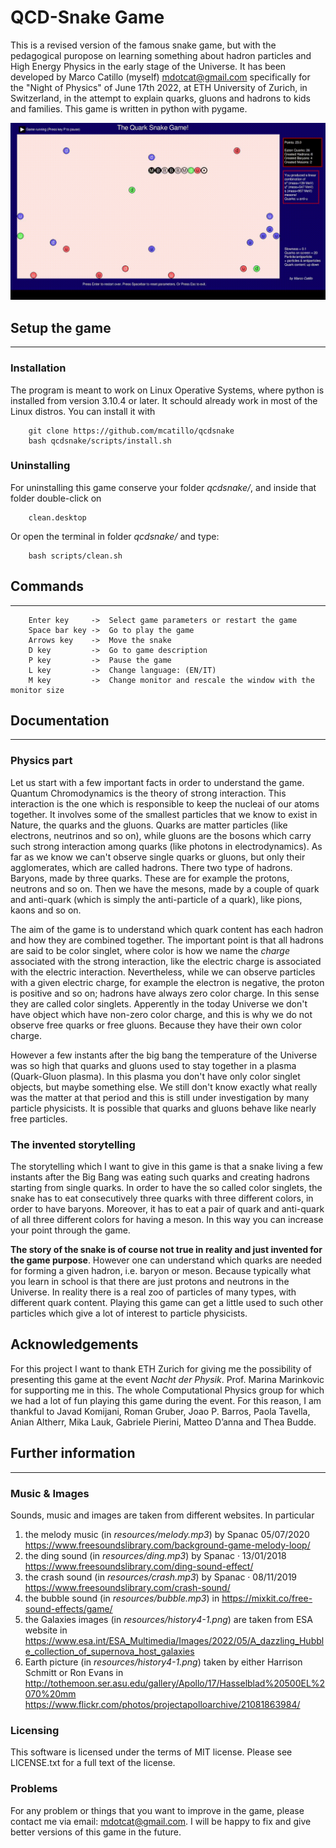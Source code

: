 
QCD-Snake Game
==============

This is a revised version of the famous snake game, but with the pedagogical puropose on learning something about hadron particles and High Energy Physics in the early stage of the Universe. It has been developed by Marco Catillo (myself) <mdotcat@gmail.com> specifically for the "Night of Physics" of June 17th 2022, at ETH University of Zurich, in Switzerland, in the attempt to explain quarks, gluons and hadrons to kids and families. This game is written in python with pygame.


![Game Example](resources/game.gif)


## Setup the game
------------

### Installation

The program is meant to work on Linux Operative Systems, where python is installed from version 3.10.4 or later.
It schould already work in most of the Linux distros. You can install it with

        git clone https://github.com/mcatillo/qcdsnake
        bash qcdsnake/scripts/install.sh


### Uninstalling

For uninstalling this game conserve your folder *qcdsnake/*, and inside that folder double-click on

        clean.desktop

Or open the terminal in folder *qcdsnake/* and type:

        bash scripts/clean.sh


## Commands
---------

        Enter key     ->  Select game parameters or restart the game
        Space bar key ->  Go to play the game
        Arrows key    ->  Move the snake
        D key         ->  Go to game description
        P key         ->  Pause the game
        L key         ->  Change language: (EN/IT)
        M key         ->  Change monitor and rescale the window with the monitor size

## Documentation
-------------

### Physics part

Let us start with a few important facts in order to understand the game.
Quantum Chromodynamics is the theory of strong interaction. This interaction is the one which is responsible to keep the nucleai of our atoms together. It involves some of the smallest particles that we know to exist in Nature, the quarks and the gluons. Quarks are matter particles (like electrons, neutrinos  and so on), while gluons are the bosons which carry such strong interaction among quarks (like photons in electrodynamics). As far as we know we can't observe single quarks or gluons, but only their agglomerates, which are called hadrons. There two type of hadrons. Baryons, made by three quarks. These are for example the protons, neutrons and so on. Then we have the mesons, made by a couple of quark and anti-quark (which is simply the anti-particle of a quark), like pions, kaons and so on.

The aim of the game is to understand which quark content has each hadron and how they are combined together.
The important point is that all hadrons are said to be color singlet, where color is how we name the *charge* associated with the strong interaction, like the electric charge is associated with the electric interaction.
Nevertheless, while we can observe particles with a given electric charge, for example the electron is negative, the proton is positive and so on; hadrons have always zero color charge. In this sense they are called color singlets.
Apperently in the today Universe we don't have object which have non-zero color charge, and this is why we do not observe free quarks or free gluons. Because they have their own color charge.

However a few instants after the big bang the temperature of the Universe was so high that quarks and gluons used to stay together in a plasma (Quark-Gluon plasma). In this plasma you don't have only color singlet objects, but maybe something else. We still don't know exactly what really was the matter at that period and this is still under investigation by many particle physicists. It is possible that quarks and gluons behave like nearly free particles.

### The invented storytelling

The storytelling which I want to give in this game is that a snake living a few instants after the Big Bang was eating such quarks and creating hadrons starting from single quarks.
In order to have the so called color singlets, the snake has to eat consecutively three quarks with three different colors, in order to have baryons. Moreover, it has to eat a pair of quark and anti-quark of all three different colors for having a meson.
In this way you can increase your point through the game.

**The story of the snake is of course not true in reality and just invented for the game purpose**. However one can understand which quarks are needed for forming a given hadron, i.e. baryon or meson.
Because typically what you learn in school is that there are just protons and neutrons in the Universe. In reality there is a real zoo of particles of many types, with different quark content.
Playing this game can get a little used to such other particles which give a lot of interest to particle physicists.


## Acknowledgements

For this project I want to thank ETH Zurich for giving me the possibility of presenting this game at the event *Nacht der Physik*. Prof. Marina Marinkovic for supporting me in this. The whole Computational Physics group for which we had a lot of fun playing this game during the event. For this reason, I am  thankful to Javad Komijani, Roman Gruber, Joao P. Barros, Paola Tavella, Anian Altherr, Mika Lauk, Gabriele Pierini, Matteo D’anna and Thea Budde.

## Further information
---------------------

### Music & Images

Sounds, music and images are taken from different websites. In particular

1. the melody music (in *resources/melody.mp3*) by Spanac 05/07/2020 <https://www.freesoundslibrary.com/background-game-melody-loop/>
2. the ding sound (in *resources/ding.mp3*) by Spanac · 13/01/2018 <https://www.freesoundslibrary.com/ding-sound-effect/>
3. the crash sound (in *resources/crash.mp3*) by Spanac · 08/11/2019 <https://www.freesoundslibrary.com/crash-sound/>
4. the bubble sound (in *resources/bubble.mp3*) in <https://mixkit.co/free-sound-effects/game/>
5. the Galaxies images (in *resources/history4-1.png*) are taken from ESA website in <https://www.esa.int/ESA_Multimedia/Images/2022/05/A_dazzling_Hubble_collection_of_supernova_host_galaxies>
6. Earth picture (in *resources/history4-1.png*) taken by either Harrison Schmitt or Ron Evans in <http://tothemoon.ser.asu.edu/gallery/Apollo/17/Hasselblad%20500EL%2070%20mm> <https://www.flickr.com/photos/projectapolloarchive/21081863984/>


### Licensing

This software is licensed under the terms of MIT license. Please see LICENSE.txt for a full text of the license.

### Problems

For any problem or things that you want to improve in the game, please contact me via email: <mdotcat@gmail.com>. I will be happy to fix and give better versions of this game in the future.





